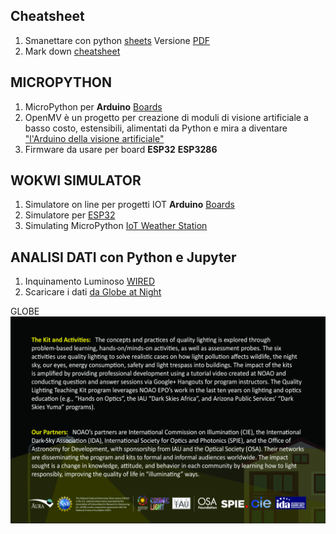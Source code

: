 ## Cheatsheet
1. Smanettare con python [sheets](https://www.pythonsheets.com/) Versione [PDF](https://github.com/lmsd23/python_sheets/files/10468305/pysheeet.pdf)
2. Mark down [cheatsheet](https://www.markdown-cheatsheet.com/)


## MICROPYTHON
1. MicroPython per  **Arduino** [Boards](https://docs.arduino.cc/learn/programming/arduino-and-python)
2. OpenMV è un  progetto per  creazione di moduli di visione artificiale a basso costo, estensibili, alimentati da Python e mira a diventare ["l'Arduino della visione artificiale"](https://openmv.io/)
3. Firmware da usare per board **ESP32** **ESP3286**

## WOKWI SIMULATOR
1. Simulatore on line per progetti IOT  **Arduino** [Boards](https://wokwi.com/)
2. Simulatore per [ESP32](https://wokwi.com/projects/321525495180034642)
3. Simulating MicroPython [IoT Weather Station](https://wokwi.com/arduino/projects/322577683855704658)



## ANALISI DATI con Python e Jupyter

1. Inquinamento Luminoso [WIRED](https://www.wired.it/article/inquinamento-luminoso-in-aumento-studio-prospettive-futuro/?uID=5b9c415311dd6ce42c43185e01127724406a6d9957dc86cfdf0f193efde129ef&utm_brand=wi&utm_mailing=WI_NEWS_Daily+2023-01-29)
2. Scaricare i dati [da Globe at Night](https://www.globeatnight.org/maps.php)

GLOBE
![QLTkit](QLTkit_Postcard_Side2.jpg)

